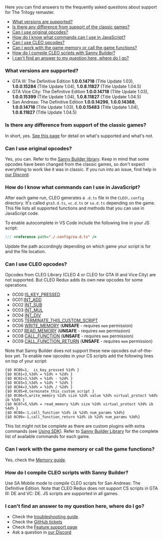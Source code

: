 Here you can find answers to the frequently asked questions about support for The Trilogy remaster.

- [What versions are supported?](#what-versions-are-supported)
- [Is there any difference from support of the classic games?](#is-there-any-difference-from-support-of-the-classic-games)
- [Can I use original opcodes?](#can-i-use-original-opcodes)
- [How do I know what commands can I use in JavaScript?](#how-do-i-know-what-commands-can-i-use-in-javascript)
- [Can I use CLEO opcodes?](#can-i-use-cleo-opcodes)
- [Can I work with the game memory or call the game functions?](#can-i-work-with-the-game-memory-or-call-the-game-functions)
- [How do I compile CLEO scripts with Sanny Builder?](#how-do-i-compile-cleo-scripts-with-sanny-builder)
- [I can't find an answer to my question here, where do I go?](#i-cant-find-an-answer-to-my-question-here-where-do-i-go)

### What versions are supported?

- GTA III: The Definitive Edition **1.0.0.14718** (Title Update 1.03), **1.0.0.15284** (Title Update 1.04), **1.0.8.11827** (Title Update 1.04.5)
- GTA Vice City: The Definitive Edition **1.0.0.14718** (Title Update 1.03), **1.0.0.15399** (Title Update 1.04), **1.0.8.11827** (Title Update 1.04.5)
- San Andreas: The Definitive Edition **1.0.0.14296**, **1.0.0.14388**, **1.0.0.14718** (Title Update 1.03), **1.0.0.15483** (Title Update 1.04), **1.0.8.11827** (Title Update 1.04.5)

### Is there any difference from support of the classic games?

In short, yes. [See this page](https://github.com/cleolibrary/CLEO-Redux/wiki/Feature-Support-Matrix) for detail on what's supported and what's not.

### Can I use original opcodes?

Yes, you can. Refer to the [Sanny Builder library](https://library.sannybuilder.com/#/sa_unreal). Keep in mind that some opcodes have been changed from the classic games, so don't expect everything to work like it was in classic. If you run into an issue, find help in [our Discord](https://discord.gg/d5dZSfgBZr).

### How do I know what commands can I use in JavaScript?

After each game run, CLEO generates a `.d.ts` file in the `CLEO\.config` directory. It's called `gta3.d.ts`, `vc.d.ts` or `sa.d.ts` depending on the game. This file lists all supported functions and methods that you can use in JavaScript code.

To enable autocomplete in VS Code include the following line in your JS script:

```js
/// <reference path="./.config/sa.d.ts" />
```

Update the path accordingly depending on which game your script is for and the file location.

### Can I use CLEO opcodes?

Opcodes from CLEO Library (CLEO 4 or CLEO for GTA III and Vice City) are not supported. But CLEO Redux adds its own new opcodes for some operations.

- 0C00 [IS_KEY_PRESSED](https://library.sannybuilder.com/#/sa_unreal/CLEO/0C00)
- 0C01 [INT_ADD](https://library.sannybuilder.com/#/sa_unreal/CLEO/0C01)
- 0C02 [INT_SUB](https://library.sannybuilder.com/#/sa_unreal/CLEO/0C02)
- 0C03 [INT_MUL](https://library.sannybuilder.com/#/sa_unreal/CLEO/0C03)
- 0C04 [INT_DIV](https://library.sannybuilder.com/#/sa_unreal/CLEO/0C04)
- 0C05 [TERMINATE_THIS_CUSTOM_SCRIPT](https://library.sannybuilder.com/#/sa_unreal/CLEO/0C05)
- 0C06 [WRITE_MEMORY](https://library.sannybuilder.com/#/sa_unreal/CLEO/0C06) (**UNSAFE** - requires `mem` permission)
- 0C07 [READ_MEMORY](https://library.sannybuilder.com/#/sa_unreal/CLEO/0C07) (**UNSAFE** - requires `mem` permission)
- 0C08 [CALL_FUNCTION](https://library.sannybuilder.com/#/sa_unreal/CLEO/0C08) (**UNSAFE** - requires `mem` permission)
- 0C09 [CALL_FUNCTION_RETURN](https://library.sannybuilder.com/#/sa_unreal/CLEO/0C09) (**UNSAFE** - requires `mem` permission)

Note that Sanny Builder does not support these new opcodes out-of-the-box yet. To enable new opcodes in your CS scripts add the following lines on top of your script:

```
{$O 0C00=1,  is_key_pressed %1d% }
{$O 0C01=3,%3d% = %1d% + %2d% }
{$O 0C02=3,%3d% = %1d% - %2d% }
{$O 0C03=3,%3d% = %1d% * %2d% }
{$O 0C04=3,%3d% = %1d% / %2d% }
{$O 0C05=0,terminate_this_custom_script }
{$O 0C06=5,write_memory %1d% size %2d% value %3d% virtual_protect %4d% ib %5d% }
{$O 0C07=5,%5d% = read_memory %1d% size %2d% virtual_protect %3d% ib %4d% }
{$O 0C08=-1,call_function %1d% ib %2d% num_params %3d%}
{$O 0C09=-1,call_function_return %1d% ib %2d% num_params %3d%}
```

This list might not be complete as there are custom plugins with extra commands (see [Using SDK](./using-sdk.md)). Refer to [Sanny Builder Library](https://library.sannybuilder.com) for the complete list of available commands for each game.

### Can I work with the game memory or call the game functions?

Yes, check the [Memory guide](using-memory-64.md).

### How do I compile CLEO scripts with Sanny Builder?

Use SA Mobile mode to compile CLEO scripts for San Andreas: The Definitive Edition. Note that CLEO Redux does not support CS scripts in GTA III: DE and VC: DE. JS scripts are supported in all games.

### I can't find an answer to my question here, where do I go?

- Check the [troubleshooting guide](troubleshooting.md).
- Check the [GitHub tickets](https://github.com/cleolibrary/CLEO-Redux/issues)
- Check the [Feature support page](https://github.com/cleolibrary/CLEO-Redux/wiki/Feature-Support-Matrix)
- Ask a question in [our Discord](https://discord.gg/d5dZSfgBZr)
